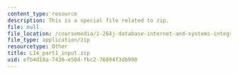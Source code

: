 ```yaml
---
content_type: resource
description: This is a special file related to zip.
file: null
file_location: /coursemedia/1-264j-database-internet-and-systems-integration-technologies-fall-2013/efb4d18a7438e504fbc276894f3db990_L14_part1_input.zip
file_type: application/zip
resourcetype: Other
title: L14_part1_input.zip
uid: efb4d18a-7438-e504-fbc2-76894f3db990
---
```

